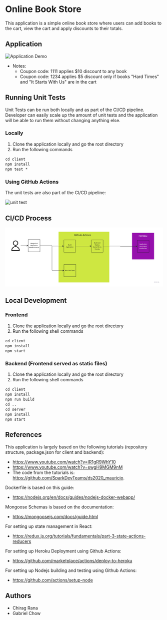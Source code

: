 # Online Book Store

This application is a simple online book store where users can add books to the cart, view the cart and apply discounts to their totals.

## Application

![Application Demo](./images/output.gif)

* Notes:
  * Coupon code: 1111 applies $10 discount to any book
  * Coupon code: 1234 applies $5 discount only if books "Hard Times" and "It Starts With Us" are in the cart

## Running Unit Tests

Unit Tests can be run both locally and as part of the CI/CD pipeline. Developer can easily scale up the amount of unit tests and the application will be able to run them without changing anything else.

### Locally

1. Clone the application locally and go the root directory
2. Run the following commands

```
cd client
npm install
npm test *
```

### Using GitHub Actions

The unit tests are also part of the CI/CD pipeline:

![unit test](./images/unittest.gif)


## CI/CD Process

![cicd process](./images/CICD-Process.jpg)

## Local Development

### Frontend

1. Clone the application locally and go the root directory
2. Run the following shell commands

```
cd client
npm install
npm start
```

### Backend (Frontend served as static files)

1. Clone the application locally and go the root directory
2. Run the following shell commands

```
cd client
npm install
npm run build
cd ..
cd server
npm install
npm start
```

## References

This application is largely based on the following tutorials (repository structure, package.json for client and backend): 
* https://www.youtube.com/watch?v=lR1gR9WhY10
* https://www.youtube.com/watch?v=swgH9MGM9nM
* The code from the tutorials is: https://github.com/SparkDevTeams/ds2020_mauricio.

Dockerfile is based on this guide:
* https://nodejs.org/en/docs/guides/nodejs-docker-webapp/

Mongoose Schemas is based on the documentation:
* https://mongoosejs.com/docs/guide.html

For setting up state management in React:
* https://redux.js.org/tutorials/fundamentals/part-3-state-actions-reducers

For setting up Heroku Deployment using Github Actions:
* https://github.com/marketplace/actions/deploy-to-heroku

For setting up Nodejs building and testing using Github Actions:
* https://github.com/actions/setup-node


## Authors

* Chirag Rana
* Gabriel Chow
